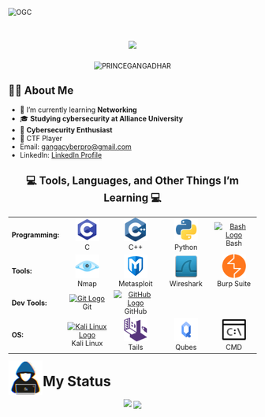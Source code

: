 ![OGC](https://github.com/PRINCEGANGADHAR/PRINCEGANGADHAR/assets/106361421/7aa80793-624d-47e5-8aa3-4a5127092cdb)

<h1 align="center">
<a href="https://git.io/typing-svg"><img src="https://readme-typing-svg.herokuapp.com?font=Rowdies+&weight=900&size=28&duration=10006&pause=1015&color=35B46D&background=060E1A00&vCenter=true&width=800&height=58&lines=𝕳𝖊𝖑𝖑𝖔+𝖕𝖑𝖊𝖆𝖘𝖊𝖉+𝖙𝖔+𝖒𝖊𝖊𝖙+𝖞𝖔𝖚.+𝕴'𝖒+𝕲𝖆𝖓𝖌𝖆𝖉𝖍𝖆𝖗++%3A)...;"Typing SVG" /></a>
</h1>
<p align="center"> <img src="https://komarev.com/ghpvc/?username=PRINCEGANGADHAR&label=Profile%20views&color=0e75b6&style=flat" alt="PRINCEGANGADHAR" /> </p>

## 🙋‍♂️ About Me
- 🌱 I’m currently learning **Networking**
- 🎓 **Studying cybersecurity at Alliance University**
- 🔐 **Cybersecurity Enthusiast**
- 🚩 CTF Player
   <div align="center"> 
- Email: [gangacyberpro@gmail.com](mailto:gangacyberpro@gmail.com)
- LinkedIn: [LinkedIn Profile](https://in.linkedin.com/in/s-k-gangadhar-66b3751b1)
  </div>
 
 

<h2 align="center">💻 Tools, Languages, and Other Things I’m Learning 💻</h2>
<div align="center">
<table>
  <tr>
    <td align="left" width="100">
      <b>Programming:</b>
    </td>
    <td align="center" width="96">
      <a href="https://www.javatpoint.com/c-tutorial" target="_blank" rel="noopener noreferrer">
        <img src="https://github.com/Chittu13/Chittu13/blob/main/Pics/new/c.svg" width="48" height="48" alt="C Logo"/>
      </a>
      <br>C
    </td>
    <td align="center" width="96">
      <a href="https://www.javatpoint.com/c-plus-plus-tutorial" target="_blank" rel="noopener noreferrer">
        <img src="https://github.com/Chittu13/Chittu13/blob/main/Pics/new/c%2B%2B.svg" width="48" height="48" alt="C++ Logo"/>
      </a>
      <br>C++
    </td>
    <td align="center" width="96"> 
      <a href="https://www.javatpoint.com/python-tutorial" target="_blank" rel="noopener noreferrer">
        <img src="https://github.com/Chittu13/Chittu13/blob/main/Pics/new/python.svg" width="48" height="48" alt="Python Logo"/>
      </a>
      <br>Python
    </td>
    <td align="center" width="96">
      <a href="https://www.javatpoint.com/bash-tutorial" target="_blank" rel="noopener noreferrer">
        <img src="https://upload.wikimedia.org/wikipedia/commons/0/0f/Bash-logo.svg" width="48" height="48" alt="Bash Logo"/>
      </a>
      <br>Bash
    </td>
  </tr>
  <tr>
    <td align="left" width="100">
      <b>Tools:</b>
    </td>
    <td align="center" width="96">
      <a href="https://nmap.org/" target="_blank" rel="noopener noreferrer">
        <img src="https://github.com/Chittu13/Chittu13/blob/main/Pics/new/nmap.svg" width="48" height="48" alt="Nmap Logo"/>
      </a>
      <br>Nmap
    </td>
    <td align="center" width="96">
      <a href="https://www.metasploit.com/" target="_blank" rel="noopener noreferrer">
        <img src="https://github.com/Chittu13/Chittu13/blob/main/Pics/new/metasploit.png" width="48" height="48" alt="Metasploit Logo"/>
      </a>
      <br>Metasploit
    </td>
    <td align="center" width="96">
      <a href="https://www.wireshark.org/" target="_blank" rel="noopener noreferrer">
        <img src="https://github.com/Chittu13/Chittu13/blob/main/Pics/new/wireshark.svg" width="48" height="48" alt="Wireshark Logo"/>
      </a>
      <br>Wireshark
    </td>
    <td align="center" width="96">
      <a href="https://portswigger.net/" target="_blank" rel="noopener noreferrer">
        <img src="https://github.com/Chittu13/Chittu13/blob/main/Pics/new/burpsuite.svg" width="48" height="48" alt="Burp Suite Logo"/>
      </a>
      <br>Burp Suite
    </td>
  </tr>
  <tr>
    <td align="left" width="100">
      <b>Dev Tools:</b>
    </td>
    <td align="center" width="96">
      <a href="https://www.w3schools.com/git/default.asp" target="_blank" rel="noopener noreferrer">
        <img src="https://git-scm.com/images/logos/downloads/Git-Icon-1788C.png" width="48" height="48" alt="Git Logo"/>
      </a>
      <br>Git
    </td>
    <td align="center" width="96">
      <a href="https://github.com" target="_blank" rel="noopener noreferrer">
        <img src="https://github.githubassets.com/images/modules/logos_page/GitHub-Mark.png" width="48" height="48" alt="GitHub Logo"/>
      </a>
      <br>GitHub
    </td>
  </tr>
  <tr>
    <td align="left" width="100">
      <b>OS:</b>
    </td>
    <td align="center" width="96">
      <a href="https://www.kali.org/" target="_blank" rel="noopener noreferrer">
        <img src="https://www.kali.org/images/kali-logo.svg" width="48" height="48" alt="Kali Linux Logo"/>
      </a>
      <br>Kali Linux
    </td>
    <td align="center" width="96">
      <a href="https://tails.net/" target="_blank" rel="noopener noreferrer">
        <img src="https://github.com/Chittu13/Chittu13/blob/main/Pics/new/tails.svg" width="48" height="48" alt="Tails Logo"/>
      </a>
      <br>Tails
    </td>
    <td align="center" width="96">
      <a href="https://www.qubes-os.org/" target="_blank" rel="noopener noreferrer">
        <img src="https://github.com/Chittu13/Chittu13/blob/main/Pics/new/Qubes.svg" width="48" height="48" alt="Qubes Logo"/>
      </a>
      <br>Qubes
    </td>
    <td align="center" width="96">
      <a href="https://www.javatpoint.com/powershell-vs-cmd" target="_blank" rel="noopener noreferrer">
        <img src="https://github.com/Chittu13/Chittu13/blob/main/Pics/new/cmd.svg" width="48" height="48" alt="CMD Logo"/>
      </a>
      <br>CMD
    </td>
  </tr>
</table>
</div>

<img align="left" src="Pics/sys.gif" width="70px" height="70px">
<h1><strong> My Status</strong></h1>
<p align="center">
  <img src="https://streak-stats.demolab.com?user=PRINCEGANGADHAR&theme=gotham" />
  <a href="https://github.com/PRINCEGANGADHAR">
    <img align="center" src="http://github-profile-summary-cards.vercel.app/api/cards/profile-details?username=PRINCEGANGADHAR&theme=2077" />
  </a>
</p>
